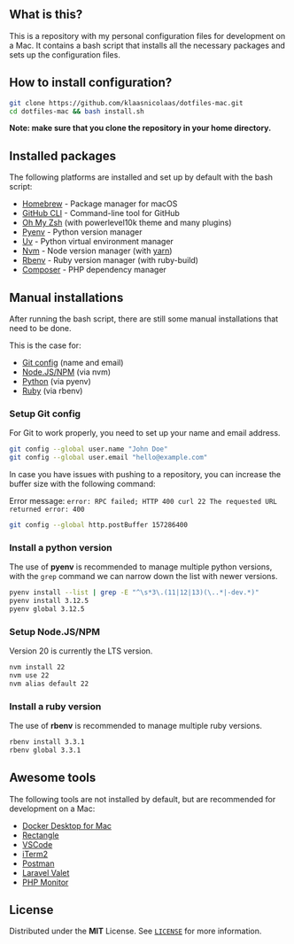 ## What is this?

This is a repository with my personal configuration files for development on a Mac. It contains a bash script that installs all the necessary packages and sets up the configuration files.

## How to install configuration?

```bash
git clone https://github.com/klaasnicolaas/dotfiles-mac.git
cd dotfiles-mac && bash install.sh
```

__Note: make sure that you clone the repository in your home directory.__

## Installed packages

The following platforms are installed and set up by default with the bash script:

- [Homebrew][brew] - Package manager for macOS
- [GitHub CLI][gh] - Command-line tool for GitHub
- [Oh My Zsh][omz] (with powerlevel10k theme and many plugins)
- [Pyenv][pyenv] - Python version manager
- [Uv][uv] - Python virtual environment manager
- [Nvm][nvm] - Node version manager (with [yarn])
- [Rbenv][rbenv] - Ruby version manager (with ruby-build)
- [Composer][composer] - PHP dependency manager

## Manual installations

After running the bash script, there are still some manual installations that need to be done.

This is the case for:

- [Git config](#setup-git-config) (name and email)
- [Node.JS/NPM](#setup-nodejsnpm) (via nvm)
- [Python](#install-a-python-version) (via pyenv)
- [Ruby](#install-a-ruby-version) (via rbenv)

### Setup Git config

For Git to work properly, you need to set up your name and email address.

```bash
git config --global user.name "John Doe"
git config --global user.email "hello@example.com"
```

In case you have issues with pushing to a repository, you can increase the buffer size with the following command:

Error message: `error: RPC failed; HTTP 400 curl 22 The requested URL returned error: 400`

```bash
git config --global http.postBuffer 157286400
```

### Install a python version

The use of **pyenv** is recommended to manage multiple python versions, with the `grep` command we can narrow down the list with newer versions.

```bash
pyenv install --list | grep -E "^\s*3\.(11|12|13)(\..*|-dev.*)"
pyenv install 3.12.5
pyenv global 3.12.5
```

### Setup Node.JS/NPM

Version 20 is currently the LTS version.

```bash
nvm install 22
nvm use 22
nvm alias default 22
```

### Install a ruby version

The use of **rbenv** is recommended to manage multiple ruby versions.

```bash
rbenv install 3.3.1
rbenv global 3.3.1
```

## Awesome tools

The following tools are not installed by default, but are recommended for development on a Mac:

- [Docker Desktop for Mac](https://www.docker.com/products/docker-desktop)
- [Rectangle](https://rectangleapp.com)
- [VSCode](https://code.visualstudio.com)
- [iTerm2](https://iterm2.com)
- [Postman](https://www.postman.com)
- [Laravel Valet](https://laravel.com/docs/11.x/valet)
- [PHP Monitor](https://github.com/nicoverbruggen/phpmon)

## License

Distributed under the **MIT** License. See [`LICENSE`](LICENSE) for more information.

<!-- Links -->
[brew]: https://brew.sh
[composer]: https://github.com/composer/composer
[gh]: https://cli.github.com
[omz]: https://github.com/ohmyzsh/ohmyzsh
[pyenv]: https://github.com/pyenv/pyenv
[rbenv]: https://github.com/rbenv/rbenv
[uv]: https://github.com/astral-sh/uv
[yarn]: https://yarnpkg.com
[nvm]: https://github.com/nvm-sh/nvm